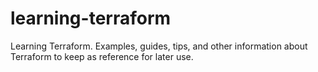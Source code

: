 # learning-terraform
Learning Terraform. Examples, guides, tips, and other information about Terraform to keep as reference for later use.
